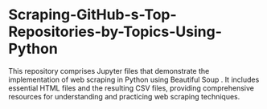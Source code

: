 # Scraping-GitHub-s-Top-Repositories-by-Topics-Using-Python
This repository comprises Jupyter files that demonstrate the implementation of web scraping in Python using Beautiful Soup . It includes essential HTML files and the resulting CSV files, providing comprehensive resources for understanding and practicing web scraping techniques. 
